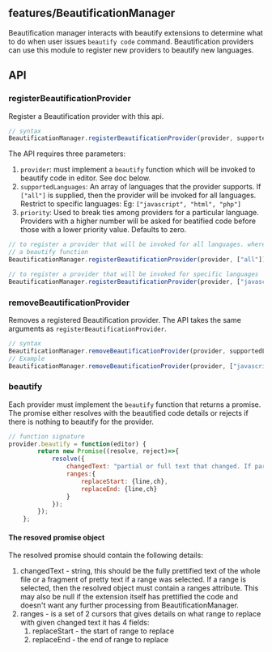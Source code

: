 <!-- Generated by documentation.js. Update this documentation by updating the source code. -->

## features/BeautificationManager

Beautification manager interacts with beautify extensions to determine what to do when user issues `beautify code`
command. Beautification providers can use this module to register new providers to beautify new languages.

## API

### registerBeautificationProvider

Register a Beautification provider with this api.

```js
// syntax
BeautificationManager.registerBeautificationProvider(provider, supportedLanguages, priority);
```

The API requires three parameters:

1.  `provider`: must implement a  `beautify` function which will be invoked to beautify code in editor. See doc below.
2.  `supportedLanguages`: An array of languages that the provider supports. If `["all"]` is supplied, then the
    provider will be invoked for all languages. Restrict to specific languages: Eg: `["javascript", "html", "php"]`
3.  `priority`: Used to break ties among providers for a particular language. Providers with a higher number
    will be asked for beatified code before those with a lower priority value. Defaults to zero.

```js
// to register a provider that will be invoked for all languages. where provider is any object that implements
// a beautify function
BeautificationManager.registerBeautificationProvider(provider, ["all"]);

// to register a provider that will be invoked for specific languages
BeautificationManager.registerBeautificationProvider(provider, ["javascript", "html", "php"]);
```

### removeBeautificationProvider

Removes a registered Beautification provider. The API takes the same arguments as `registerBeautificationProvider`.

```js
// syntax
BeautificationManager.removeBeautificationProvider(provider, supportedLanguages);
// Example
BeautificationManager.removeBeautificationProvider(provider, ["javascript", "html"]);
```

### beautify

Each provider must implement the `beautify` function that returns a promise. The promise either resolves with
the beautified code details or rejects if there is nothing to beautify for the provider.

```js
// function signature
provider.beautify = function(editor) {
        return new Promise((resolve, reject)=>{
            resolve({
                changedText: "partial or full text that changed. If partial, specify the range options below",
                ranges:{
                    replaceStart: {line,ch},
                    replaceEnd: {line,ch}
                }
            });
        });
    };
```

#### The resoved promise object

The resolved promise should contain the following details:

1.  changedText - string, this should be the fully prettified text of the whole file or a fragment of pretty text
    if a range was selected. If a range is selected, then the resolved object must contain a ranges attribute.
    This may also be null if the extension itself has prettified the code and doesn't want
    any further processing from BeautificationManager.
2.  ranges - is a set of 2 cursors that gives details on what range to replace with given changed text
    it has 4 fields:
    1.  replaceStart - the start of range to replace
    2.  replaceEnd - the end of range to replace
